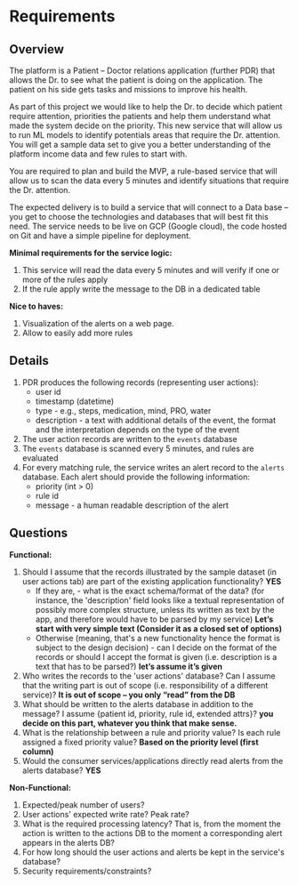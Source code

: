 # Requirements

## Overview

The platform is a Patient – Doctor relations application (further PDR) that allows the Dr. to see what the patient is doing on the application. The patient on his side gets tasks and missions to improve his health.

As part of this project we would like to help the Dr. to decide which patient require attention, priorities the patients and help them understand what made the system decide on the priority. This new service that will allow us to run ML models to identify potentials areas that require the Dr. attention. You will get a sample data set to give you a better understanding of the platform income data and few rules to start with.

You are required to plan and build the MVP, a rule-based service that will allow us to scan the data every 5 minutes and identify situations that require the Dr. attention.

The expected delivery is to build a service that will connect to a Data base – you get to choose the technologies and databases that will best fit this need. The service needs to be live on GCP (Google cloud), the code hosted on Git and have a simple pipeline for deployment. 

**Minimal requirements for the service logic:**

1. This service will read the data every 5 minutes and will verify if one or more of the rules apply
2. If the rule apply write the message to the DB in a dedicated table

**Nice to haves:**

1. Visualization of the alerts on a web page.
2. Allow to easily add more rules

## Details

1. PDR produces the following records (representing user actions):
   - user id
   - timestamp (datetime)
   - type - e.g., steps, medication, mind, PRO, water
   - description - a text with additional details of the event, the format and the interpretation depends on the type of the event
2. The user action records are written to the `events` database
3. The `events` database is scanned every 5 minutes, and rules are evaluated
4. For every matching rule, the service writes an alert record to the `alerts` database. Each alert should provide the following information:
   - priority (int > 0)
   - rule id
   - message - a human readable description of the alert

## Questions

**Functional:**

1. Should I assume that the records illustrated by the sample dataset (in user actions tab) are part of the existing application functionality? **YES**
   - If they are, - what is the exact schema/format of the data? (for instance, the 'description' field looks like a textual representation of possibly more complex structure, unless its written as text by the app, and therefore would have to be parsed by my service) **Let’s start with very simple text (Consider it as a closed set of options)**
   - Otherwise (meaning, that's a new functionality hence the format is subject to the design decision) - can I decide on the format of the records or should I accept the format is given (i.e. description is a text that has to be parsed?) **let’s assume it’s given**
2. Who writes the records to the 'user actions' database? Can I assume that the writing part is out of scope (i.e. responsibility of a different service)? **It is out of scope – you only “read” from the DB**
3. What should be written to the alerts database in addition to the message? I assume {patient id, priority, rule id, extended attrs}? **you decide on this part, whatever you think that make sense.**
4. What is the relationship between a rule and priority value? Is each rule assigned a fixed priority value? **Based on the priority level (first column)**
5. Would the consumer services/applications directly read alerts from the alerts database? **YES**

**Non-Functional:**

1. Expected/peak number of users?
2. User actions' expected write rate? Peak rate?
3. What is the required processing latency? That is, from the moment the action is written to the actions DB to the moment a corresponding alert appears in the alerts DB?
4. For how long should the user actions and alerts be kept in the service's database?
5. Security requirements/constraints?
